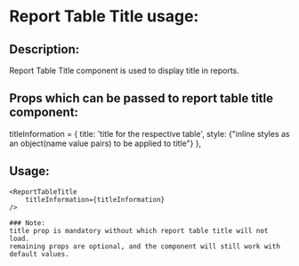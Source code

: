 # Report Table Title usage:
## Description:
Report Table Title component is used to display title in reports.

## Props which can be passed to report table title component:
titleInformation = {
    title: 'title for the respective table',
    style: {"inline styles as an object(name value pairs) to be applied to title"}
},
## Usage:
```
<ReportTableTitle
    titleInformation={titleInformation}
/>

### Note:
title prop is mandatory without which report table title will not load.
remaining props are optional, and the component will still work with default values.